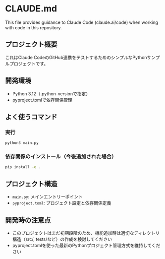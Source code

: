 # CLAUDE.md

This file provides guidance to Claude Code (claude.ai/code) when working with code in this repository.

## プロジェクト概要
これはClaude CodeのGitHub連携をテストするためのシンプルなPythonサンプルプロジェクトです。

## 開発環境
- Python 3.12（.python-versionで指定）
- pyproject.tomlで依存関係管理

## よく使うコマンド

### 実行
```bash
python3 main.py
```

### 依存関係のインストール（今後追加された場合）
```bash
pip install -e .
```

## プロジェクト構造
- `main.py`: メインエントリーポイント
- `pyproject.toml`: プロジェクト設定と依存関係定義

## 開発時の注意点
- このプロジェクトはまだ初期段階のため、機能追加時は適切なディレクトリ構造（src/, tests/など）の作成を検討してください
- pyproject.tomlを使った最新のPythonプロジェクト管理方式を維持してください